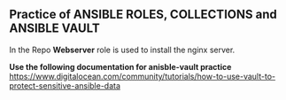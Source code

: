 ## Practice of ANSIBLE ROLES, COLLECTIONS and ANSIBLE VAULT
In the Repo **Webserver** role is used to install the nginx server.


**Use the following documentation for anisble-vault practice**
https://www.digitalocean.com/community/tutorials/how-to-use-vault-to-protect-sensitive-ansible-data
